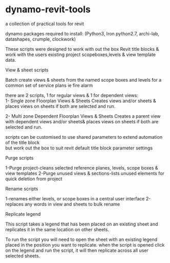 # dynamo-revit-tools
a collection of practical tools for revit  

 dynamo packages required to install: 
(Python3, Iron python2.7, archi-lab, datashapes, crumple, clockwork)

These scripts were designed to work with out the box Revit title blocks &
 work with the users existing project scopeboxes,levels & view template data. 

View & sheet scripts

Batch create views & sheets from the named scope boxes and levels for a common 
set of service plans ie fire alarm

there are 2 scripts, 1 for regular views & 1 for dependent views:  
1- Single zone Floorplan Views & Sheets 
Creates views and/or sheets & places views on sheets if both are selected and run.  

2- Multi zone Dependent Floorplan Views & Sheets
Creates a parent view with dependent views and/or sheets& places views on sheets 
if both are selected and run.

scripts can be customised to use shared parameters to extend automation of the title block  
but work out the box to suit revit default title block parameter settings  

Purge scripts

1-Purge project-cleans selected reference planes, levels, scope boxes & view templates
2-Purge unused views & sections-lists unused elements for quick deletion from project 

Rename scripts

1-renames either levels, or scope boxes in a central user interface 
2-replaces any words in view and sheets to bulk rename

Replicate legend

This script takes a legend that has been placed on an existing sheet and 
replicates it in the same location on other sheets.

To run the script you will need to open the sheet with an existing legend placed
in the position you want to replicate. when the script is opened click on the legend
and run the script, it will then replicate across all user selected sheets.     
